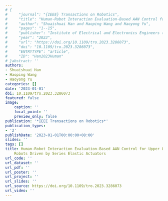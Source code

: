 ```yaml
---
# {
#     "journal": "{IEEE} Transactions on Robotics",
#     "title": "Human-Robot Interaction Evaluation-Based AAN Control for Upper Limb Rehabilitation Robots Driven by Series Elastic Actuators",
#     "author": "Shuaishuai Han and Haoping Wang and Haoyong Yu",
#     "pages": "1--15",
#     "publisher": "Institute of Electrical and Electronics Engineers ({IEEE})",
#     "year": "2023",
#     "url": "https://doi.org/10.1109/tro.2023.3286073",
#     "doi": "10.1109/tro.2023.3286073",
#     "ENTRYTYPE": "article",
#     "ID": "Han2023Human"
# }abstract: ''
authors:
- Shuaishuai Han
- Haoping Wang
- Haoyong Yu
categories: []
date: '2023-01-01'
doi: 10.1109/tro.2023.3286073
featured: false
image:
    caption: ''
    focal_point: ''
    preview_only: false
publication: '*IEEE Transactions on Robotics*'
publication_types:
- '2'
publishDate: '2023-01-01T00:00:00+08:00'
slides: ''
tags: []
title: Human-Robot Interaction Evaluation-Based AAN Control for Upper Limb Rehabilitation
    Robots Driven by Series Elastic Actuators
url_code: ''
url_dataset: ''
url_pdf: ''
url_poster: ''
url_project: ''
url_slides: ''
url_source: https://doi.org/10.1109/tro.2023.3286073
url_video: ''
---
```

